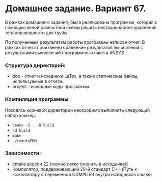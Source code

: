# Домашнее задание. Вариант 67.

В рамках домашнего задания, была реализована программа, которая с помощью явной разностной схемы решить
нестационарное уравнение теплопроводности для трубы.

По полученным результатам работы программы написан отчет. В рамках отчета произвеено сравнение результатов
вычислений с результатами вычислений программного пакета ANSYS.

### Структура директорий:
- doc - отчет и исходники LaTex, а также статические файлы, используемые в отчете.
- project - исходные коды программы.

### Компиляция программы
Находясь корневой директории необходимо выполнить следующий набор команд:

- `cmake -S . -B build`
- `cd build`
- `make`
- `./comuteFDM`

### Зависимости:

- cmake версии 22 (можно легко сменить в исходниках)
- Компилятор, поддерживающий 20-й стандарт C++ (Путь к компилятору в переменной COMPILER внутри исходников cmake)

